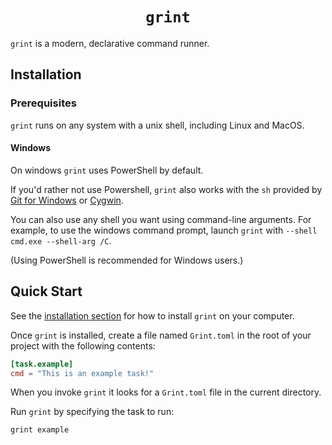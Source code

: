 <div align="center">
  <h1><code>grint</code></h1>
</div>

`grint` is a modern, declarative command runner.

## Installation

### Prerequisites

`grint` runs on any system with a unix shell, including Linux and MacOS.

#### Windows

On windows `grint` uses PowerShell by default.

If you'd rather not use Powershell, `grint` also works with the `sh`
provided by [Git for Windows](https://git-scm.com) or [Cygwin](https://www.cygwin.com).

You can also use any shell you want using command-line arguments. For example,
to use the windows command prompt, launch `grint` with `--shell cmd.exe --shell-arg /C`.

(Using PowerShell is recommended for Windows users.)

## Quick Start

See the [installation section](#installation) for how to install `grint` on your computer.

Once `grint` is installed, create a file named `Grint.toml` in the root
of your project with the following contents:

```toml
[task.example]
cmd = "This is an example task!"
```

When you invoke `grint` it looks for a `Grint.toml` file in the current directory.

Run `grint` by specifying the task to run:

```sh
grint example
```

